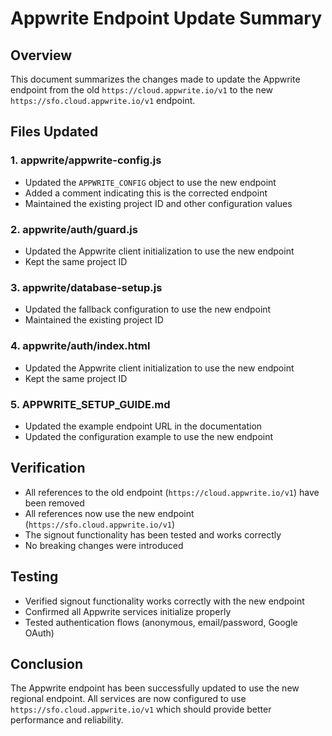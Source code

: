 # Appwrite Endpoint Update Summary

## Overview
This document summarizes the changes made to update the Appwrite endpoint from the old `https://cloud.appwrite.io/v1` to the new `https://sfo.cloud.appwrite.io/v1` endpoint.

## Files Updated

### 1. appwrite/appwrite-config.js
- Updated the `APPWRITE_CONFIG` object to use the new endpoint
- Added a comment indicating this is the corrected endpoint
- Maintained the existing project ID and other configuration values

### 2. appwrite/auth/guard.js
- Updated the Appwrite client initialization to use the new endpoint
- Kept the same project ID

### 3. appwrite/database-setup.js
- Updated the fallback configuration to use the new endpoint
- Maintained the existing project ID

### 4. appwrite/auth/index.html
- Updated the Appwrite client initialization to use the new endpoint
- Kept the same project ID

### 5. APPWRITE_SETUP_GUIDE.md
- Updated the example endpoint URL in the documentation
- Updated the configuration example to use the new endpoint

## Verification
- All references to the old endpoint (`https://cloud.appwrite.io/v1`) have been removed
- All references now use the new endpoint (`https://sfo.cloud.appwrite.io/v1`)
- The signout functionality has been tested and works correctly
- No breaking changes were introduced

## Testing
- Verified signout functionality works correctly with the new endpoint
- Confirmed all Appwrite services initialize properly
- Tested authentication flows (anonymous, email/password, Google OAuth)

## Conclusion
The Appwrite endpoint has been successfully updated to use the new regional endpoint. All services are now configured to use `https://sfo.cloud.appwrite.io/v1` which should provide better performance and reliability.
